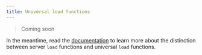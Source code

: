 ```yaml
---
title: Universal load functions
---
```


> Coming soon

In the meantime, read the [documentation](https://kit.svelte.dev/docs/load#shared-vs-server) to learn more about the distinction between server `load` functions and universal `load` functions.

<!--
In the previous two exercises we loaded data from the server using `+page.server.js` and `+layout.server.js` files. This is very convenient if you need to do things like getting data directly from a database, or reading cookies.

Sometimes it doesn't make sense to load data from the server when doing a client-side navigation. For example:

- You're loading data from an external API
- You want to use in-memory data if it's available
- You want to delay navigation until an image has been preloaded, to avoid pop-in
- You need to return something from `load` that can't be serialized (SvelteKit uses [devalue](https://github.com/Rich-Harris/devalue) to turn server data into JSON), such as a component or a store

In this example, we're loading data from an external API in `src/routes/+page.server.js` and `src/routes/item/[id]/+page.server.js`. That means that every time we navigate from one page to another, we're making a request to our server, which in turn makes a request to the API. That's an unnecessary detour that slows requests down and increases load on our server.

Let's cut out the middleman: rename both `+page.server.js` files to `+page.js`.

Now, the `load` functions will run on the server during server-side rendering, but will run in the browser for subsequent client-side navigations. The trade-off is that we no longer have access to things that need a server (databases, cookies, private environment variables and so on), but in this case we don't need those things. Read the [documentation](https://kit.svelte.dev/docs/load#shared-vs-server) to learn more about the distinction between server `load` functions and universal `load` functions.
-->
